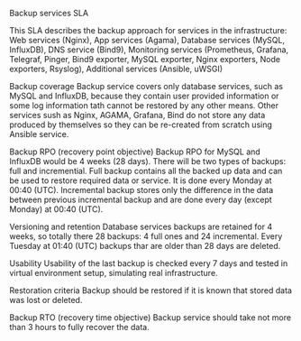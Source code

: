 Backup services SLA


This SLA describes the backup approach for services in the infrastructure:
Web services (Nginx), App services (Agama), Database services (MySQL, InfluxDB),
DNS service (Bind9), Monitoring services (Prometheus, Grafana, Telegraf, Pinger, Bind9 exporter, MySQL exporter, Nginx exporters, Node exporters, Rsyslog), Additional services (Ansible, uWSGI)


Backup coverage
Backup service covers only database services, such as MySQL and InfluxDB, because they contain user provided information or some log information tath cannot be restored by any other means. Other services sush as Nginx, AGAMA, Grafana, Bind do not store any data produced by themselves so they can be re-created from scratch using Ansible service.


Backup RPO (recovery point objective)
Backup RPO for MySQL and InfluxDB would be 4 weeks (28 days). There will be two types of backups: full and incremential. Full backup contains all the backed up data and can be used to restore required data or service. It is done every Monday at 00:40 (UTC). 
Incremental backup stores only the difference in the data between previous incremental backup and are done every day (except Monday) at 00:40 (UTC).


Versioning and retention
Database services backups are retained for 4 weeks, so totally there 28 backups: 4 full ones and 24 incremental. Every Tuesday at 01:40 (UTC) backups thar are older than 28 days are deleted.


Usability
Usability of the last backup is checked every 7 days and tested in  virtual environment setup, simulating real infrastructure.


Restoration criteria
Backup should be restored if it is known that stored data was lost or deleted.


Backup RTO (recovery time objective)
Backup service should take not more than 3 hours to fully recover the data.  
